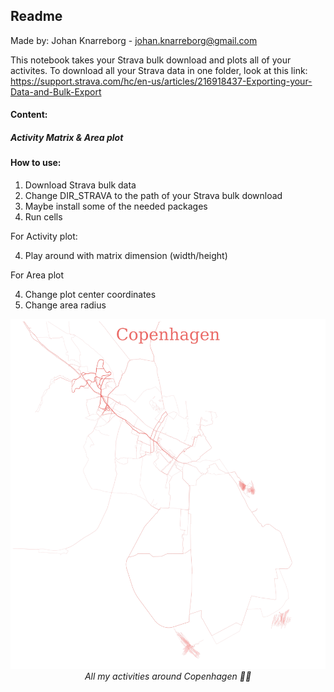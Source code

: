 ## Readme 

Made by: Johan Knarreborg - johan.knarreborg@gmail.com

This notebook takes your Strava bulk download and plots all of your activites. To download all your Strava data in one folder, look at this link: https://support.strava.com/hc/en-us/articles/216918437-Exporting-your-Data-and-Bulk-Export 

#### Content: 

##### Activity Matrix  &    Area plot 

#### How to use: 

1. Download Strava bulk data 
2. Change DIR_STRAVA to the path of your Strava bulk download
3. Maybe install some of the needed packages 
4. Run cells

For Activity plot: 

4. Play around with matrix dimension (width/height) 

For Area plot 

4. Change plot center coordinates 
5. Change area radius

<div align="center">
  <img width="600" src="https://github.com/JohanKnarreborg/Strava_plotting/blob/main/copenhagen.jpeg">
  <br>
  <em>All my activities around Copenhagen 🏃‍♂️</em>
</div>
